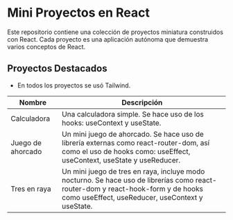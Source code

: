 # Mini Proyectos en React

Este repositorio contiene una colección de proyectos miniatura construidos con React. Cada proyecto es una aplicación autónoma que demuestra varios conceptos de React.

## Proyectos Destacados

- En todos los proyectos se usó Tailwind.

| Nombre            | Descripción                                                                                                                                                                          |
| ----------------- | ------------------------------------------------------------------------------------------------------------------------------------------------------------------------------------ |
| Calculadora       | Una calculadora simple. Se hace uso de los hooks: useContext y useState.                                                                                                             |
| Juego de ahorcado | Un mini juego de ahorcado. Se hace uso de librería externas como react-router-dom, así como el uso de hooks como: useEffect, useContext, useState y useReducer.                      |
| Tres en raya      | Un mini juego de tres en raya, incluye modo nocturno. Se hace uso de librerías como react-router-dom y react-hook-form y de hooks como useEffect, useReducer, useContext y useState. |
